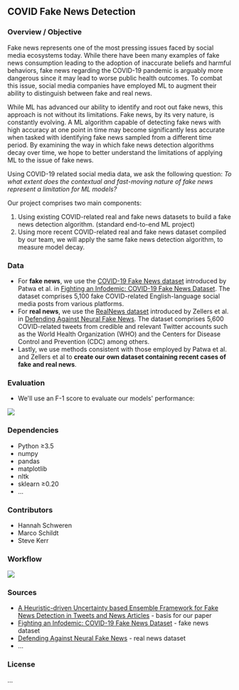 ## COVID Fake News Detection

### Overview / Objective
Fake news represents one of the most pressing issues faced by social media ecosystems today. While there have been many examples of fake news consumption leading to the adoption of inaccurate beliefs and harmful behaviors, fake news regarding the COVID-19 pandemic is arguably more dangerous since it may lead to worse public health outcomes. To combat this issue, social media companies have employed ML to augment their ability to distinguish between fake and real news.  

While ML has advanced our ability to identify and root out fake news, this approach is not without its limitations. Fake news, by its very nature, is constantly evolving. A ML algorithm capable of detecting fake news with high accuracy at one point in time may become significantly less accurate when tasked with identifying fake news sampled from a different time period. By examining the way in which fake news detection algorithms decay over time, we hope to better understand the limitations of applying ML to the issue of fake news.  

Using COVID-19 related social media data, we ask the following question: *To what extent does the contextual and fast-moving nature of fake news represent a limitation for ML models?*  

Our project comprises two main components:
1. Using existing COVID-related real and fake news datasets to build a fake news detection algorithm. (standard end-to-end ML project)
2. Using more recent COVID-related real and fake news dataset compiled by our team, we will apply the same fake news detection algorithm, to measure model decay. 

### Data 
* For **fake news**, we use the [COVID-19 Fake News dataset](https://paperswithcode.com/dataset/covid-19-fake-news-dataset) introduced by Patwa et al. in [Fighting an Infodemic: COVID-19 Fake News Dataset](https://paperswithcode.com/paper/fighting-an-infodemic-covid-19-fake-news). The dataset comprises 5,100 fake COVID-related English-language social media posts from various platforms.
* For **real news**, we use the [RealNews dataset](https://paperswithcode.com/dataset/realnews) introduced by Zellers et al. in [Defending Against Neural Fake News](https://paperswithcode.com/paper/defending-against-neural-fake-news). The dataset comprises 5,600 COVID-related tweets from credible and relevant Twitter accounts such as the World Health Organization (WHO) and the Centers for Disease Control and Prevention (CDC) among others.
* Lastly, we use methods consistent with those employed by Patwa et al. and Zellers et al to **create our own dataset containing recent cases of fake and real news**.

### Evaluation
* We'll use an F-1 score to evaluate our models' performance:
<img src="https://render.githubusercontent.com/render/math?math=F-1=\frac{2*Precision*Recall}{Precision+Recall}=\frac{2*TP}{2*TP+FP+FN}">

### Dependencies
* Python ≥3.5
* numpy
* pandas
* matplotlib
* nltk
* sklearn ≥0.20
* ...

### Contributors 
* Hannah Schweren
* Marco Schildt
* Steve Kerr

### Workflow
<img src="https://github.com/smkerr/COVID-fake-news-detection/img/workflow.png">

### Sources
* [A Heuristic-driven Uncertainty based Ensemble Framework for Fake News Detection in Tweets and News Articles](https://arxiv.org/abs/2104.01791) - basis for our paper
* [Fighting an Infodemic: COVID-19 Fake News Dataset](https://paperswithcode.com/paper/fighting-an-infodemic-covid-19-fake-news) - fake news dataset
* [Defending Against Neural Fake News](https://paperswithcode.com/paper/defending-against-neural-fake-news) - real news dataset 
* ...

### License
...
